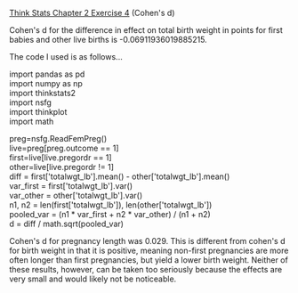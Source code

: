 [Think Stats Chapter 2 Exercise 4](http://greenteapress.com/thinkstats2/html/thinkstats2003.html#toc24) (Cohen's d)

Cohen's d for the difference in effect on total birth weight in points for first babies and other live births is -0.06911936019885215.

The code I used is as follows...

import pandas as pd  
import numpy as np  
import thinkstats2  
import nsfg  
import thinkplot  
import math  

preg=nsfg.ReadFemPreg()  
live=preg[preg.outcome == 1]  
first=live[live.pregordr == 1]  
other=live[live.pregordr != 1]  
diff = first['totalwgt_lb'].mean() - other['totalwgt_lb'].mean()  
var_first = first['totalwgt_lb'].var()  
var_other = other['totalwgt_lb'].var()  
n1, n2 = len(first['totalwgt_lb']), len(other['totalwgt_lb'])  
pooled_var = (n1 * var_first + n2 * var_other) / (n1 + n2)  
d = diff / math.sqrt(pooled_var) 

Cohen's d for pregnancy length was 0.029. This is different from cohen's d for birth weight in that it is positive, meaning non-first pregnancies are more often longer than first pregnancies, but yield a lower birth weight. Neither of these results, however, can be taken too seriously because the effects are very small and would likely not be noticeable.
